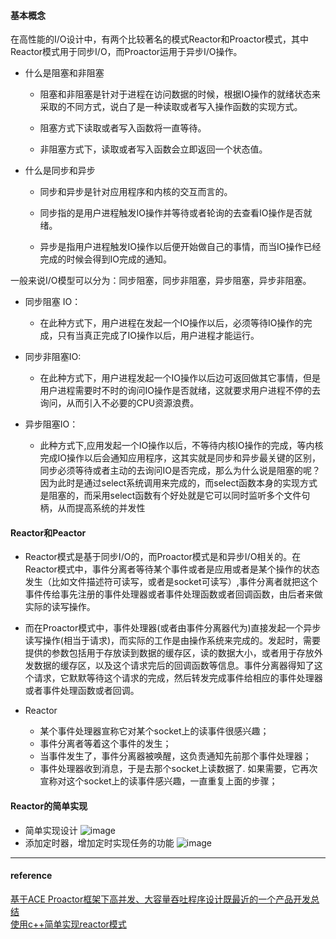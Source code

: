 #### 基本概念
在高性能的I/O设计中，有两个比较著名的模式Reactor和Proactor模式，其中Reactor模式用于同步I/O，而Proactor运用于异步I/O操作。
- 什么是阻塞和非阻塞
  - 阻塞和非阻塞是针对于进程在访问数据的时候，根据IO操作的就绪状态来采取的不同方式，说白了是一种读取或者写入操作函数的实现方式。

  - 阻塞方式下读取或者写入函数将一直等待。

  - 非阻塞方式下，读取或者写入函数会立即返回一个状态值。
- 什么是同步和异步
  - 同步和异步是针对应用程序和内核的交互而言的。

  - 同步指的是用户进程触发IO操作并等待或者轮询的去查看IO操作是否就绪。

  - 异步是指用户进程触发IO操作以后便开始做自己的事情，而当IO操作已经完成的时候会得到IO完成的通知。

 一般来说I/O模型可以分为：同步阻塞，同步非阻塞，异步阻塞，异步非阻塞。
   - 同步阻塞 IO：
      - 在此种方式下，用户进程在发起一个IO操作以后，必须等待IO操作的完成，只有当真正完成了IO操作以后，用户进程才能运行。

   - 同步非阻塞IO:
      - 在此种方式下，用户进程发起一个IO操作以后边可返回做其它事情，但是用户进程需要时不时的询问IO操作是否就绪，这就要求用户进程不停的去询问，从而引入不必要的CPU资源浪费。

   - 异步阻塞IO：
     - 此种方式下,应用发起一个IO操作以后，不等待内核IO操作的完成，等内核完成IO操作以后会通知应用程序，这其实就是同步和异步最关键的区别，同步必须等待或者主动的去询问IO是否完成，那么为什么说是阻塞的呢？因为此时是通过select系统调用来完成的，而select函数本身的实现方式是阻塞的，而采用select函数有个好处就是它可以同时监听多个文件句柄，从而提高系统的并发性
#### Reactor和Peactor
 - Reactor模式是基于同步I/O的，而Proactor模式是和异步I/O相关的。在Reactor模式中，事件分离者等待某个事件或者是应用或者是某个操作的状态发生（比如文件描述符可读写，或者是socket可读写）,事件分离者就把这个事件传给事先注册的事件处理器或者事件处理函数或者回调函数，由后者来做实际的读写操作。

 - 而在Proactor模式中，事件处理器(或者由事件分离器代为)直接发起一个异步读写操作(相当于请求)，而实际的工作是由操作系统来完成的。发起时，需要提供的参数包括用于存放读到数据的缓存区，读的数据大小，或者用于存放外发数据的缓存区，以及这个请求完后的回调函数等信息。事件分离器得知了这个请求，它默默等待这个请求的完成，然后转发完成事件给相应的事件处理器或者事件处理函数或者回调。
 
 - Reactor
   - 某个事件处理器宣称它对某个socket上的读事件很感兴趣；
   - 事件分离者等着这个事件的发生；
   - 当事件发生了，事件分离器被唤醒，这负责通知先前那个事件处理器；
   - 事件处理器收到消息，于是去那个socket上读数据了. 如果需要，它再次宣称对这个socket上的读事件感兴趣，一直重复上面的步骤；

#### Reactor的简单实现
- 简单实现设计
![image](https://raw.githubusercontent.com/Helen-n/miniWebServer/master/images/reactor1.jpg)
- 添加定时器，增加定时实现任务的功能
![image](https://raw.githubusercontent.com/Helen-n/miniWebServer/master/images/reactor2.jpg)
---
#### reference
[基于ACE Proactor框架下高并发、大容量吞吐程序设计既最近的一个产品开发总结](https://my.oschina.net/JJREN/blog/51966)   
[使用c++简单实现reactor模式](https://blog.csdn.net/baidu20008/article/details/41378761)
